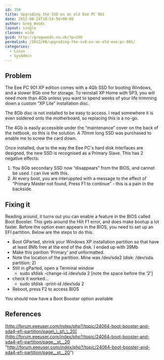 ```yaml
---
id: 350
title: Upgrading the SSD on an old Eee PC 901
date: 2012-08-24T18:54:56+00:00
author: Greg Woods
layout: single
classes: wide
guid: http://gregwoods.co.uk/?p=350
permalink: /2012/08/upgrading-the-ssd-on-an-old-eee-pc-901/
categories:
  - Linux
  - SysAdmin
---
```

## Problem

The Eee PC 901 XP edition comes with a 4Gb SSD for booting Windows, and a slower 8Gb one for storage. To reinstall XP Home with SP3, you will need more than 4Gb unless you want to spend weeks of your life trimming down a custom &#8220;XP Lite&#8221; installation disc.

The 8Gb disc is not installed to be easy to access. I read somewhere it is even soldered onto the motherboard, so replacing this is a no-go.

The 4Gb is easily accessible under the &#8220;maintenance&#8221; cover on the back of the netbook, so this is the solution. A 70mm long SSD was purchased to enable me to screw the card down.

Once installed, due to the way the Eee PC's hard disk interfaces are designed, the new SSD is recognised as a Primary Slave. This has 2 negative effects:  
1) You 8Gb secondary SSD now &#8220;disappears&#8221; from the BIOS, and cannot be used. I can live with this.  
2) At every boot, you are interuppted with a message to the effect of &#8220;Primary Master not found, Press F1 to continue&#8221; - this is a pain in the backside.

## Fixing it

Reading around, it turns out you can enable a feature in the BIOS called Boot Booster. This gets around the HiIt F1 error, and does make bootup a lot faster. Before the option even appears in the BIOS, you need to set up an EFI partition. Below are the steps to do this.

  * Boot GParted, shrink your Windows XP installation partition so that have at least 8Mb free at the end of the disk. I ended up with 39Mb
  * Make this parition &#8216;Primary' and unformatted.
  * Note the location of the partition. Mine was /dev/sda2 (disk: /dev/sda. partition: 2)
  * Still in gParted, open a Terminal window 
      * sudo sfdisk -change-id /dev/sda 2 [note the space before the &#8216;2']
  * check it worked&#8230; 
      * sudo sfdisk -print-id /dev/sda 2
  * Reboot, press F2 to access BIOS

You should now have a Boot Booster option available

## References

[http://forum.eeeuser.com/index/php?/topic/24064-boot-booster-and-sda4-efi-partition/page\_\_st\_\_20](http://forum.eeeuser.com/index/php?/topic/24064-boot-booster-and-sda4-efi-partition/page__st__20 "http://forum.eeeuser.com/index/php?/topic/24064-boot-booster-and-sda4-efi-partition/page__st__20")